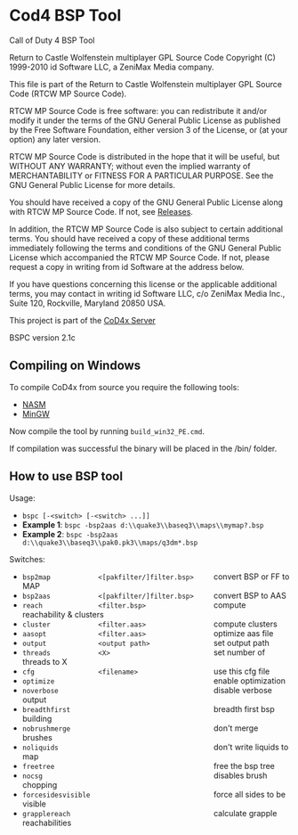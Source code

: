 # Cod4 BSP Tool
Call of Duty 4 BSP Tool

Return to Castle Wolfenstein multiplayer GPL Source Code
Copyright (C) 1999-2010 id Software LLC, a ZeniMax Media company. 

This file is part of the Return to Castle Wolfenstein multiplayer GPL Source Code (RTCW MP Source Code).  

RTCW MP Source Code is free software: you can redistribute it and/or modify
it under the terms of the GNU General Public License as published by
the Free Software Foundation, either version 3 of the License, or
(at your option) any later version.

RTCW MP Source Code is distributed in the hope that it will be useful,
but WITHOUT ANY WARRANTY; without even the implied warranty of
MERCHANTABILITY or FITNESS FOR A PARTICULAR PURPOSE.  See the
GNU General Public License for more details.

You should have received a copy of the GNU General Public License
along with RTCW MP Source Code.  If not, see [Releases](http://www.gnu.org/licenses/).

In addition, the RTCW MP Source Code is also subject to certain additional terms. You should have received a copy of these additional terms immediately following the terms and conditions of the GNU General Public License which accompanied the RTCW MP Source Code.  If not, please request a copy in writing from id Software at the address below.

If you have questions concerning this license or the applicable additional terms, you may contact in writing id Software LLC, c/o ZeniMax Media Inc., Suite 120, Rockville, Maryland 20850 USA. 

This project is part of the [CoD4x Server](https://github.com/callofduty4x/CoD4x_Server)

BSPC version 2.1c

## Compiling on Windows

To compile CoD4x from source you require the following tools:

- [NASM](http://www.nasm.us/pub/nasm/releasebuilds/?C=M;O=D)
- [MinGW](http://www.mingw.org/)

Now compile the tool by running `build_win32_PE.cmd`.

If compilation was successful the binary will be placed in the /bin/ folder. 

## How to use BSP tool

Usage:
- `bspc [-<switch> [-<switch> ...]]`
- **Example 1**: `bspc -bsp2aas d:\\quake3\\baseq3\\maps\\mymap?.bsp`  
- **Example 2**: `bspc -bsp2aas d:\\quake3\\baseq3\\pak0.pk3\\maps/q3dm*.bsp`

Switches: 
- `bsp2map            <[pakfilter/]filter.bsp>     `convert BSP or FF to MAP
- `bsp2aas            <[pakfilter/]filter.bsp>     `convert BSP to AAS
- `reach              <filter.bsp>                 `compute reachability & clusters
- `cluster            <filter.aas>                 `compute clusters
- `aasopt             <filter.aas>                 `optimize aas file
- `output             <output path>                `set output path
- `threads            <X>                          `set number of threads to X
- `cfg                <filename>                   `use this cfg file
- `optimize                                        `enable optimization
- `noverbose                                       `disable verbose output
- `breadthfirst                                    `breadth first bsp building
- `nobrushmerge                                    `don't merge brushes
- `noliquids                                       `don't write liquids to map
- `freetree                                        `free the bsp tree
- `nocsg                                           `disables brush chopping
- `forcesidesvisible                               `force all sides to be visible
- `grapplereach                                    `calculate grapple reachabilities
